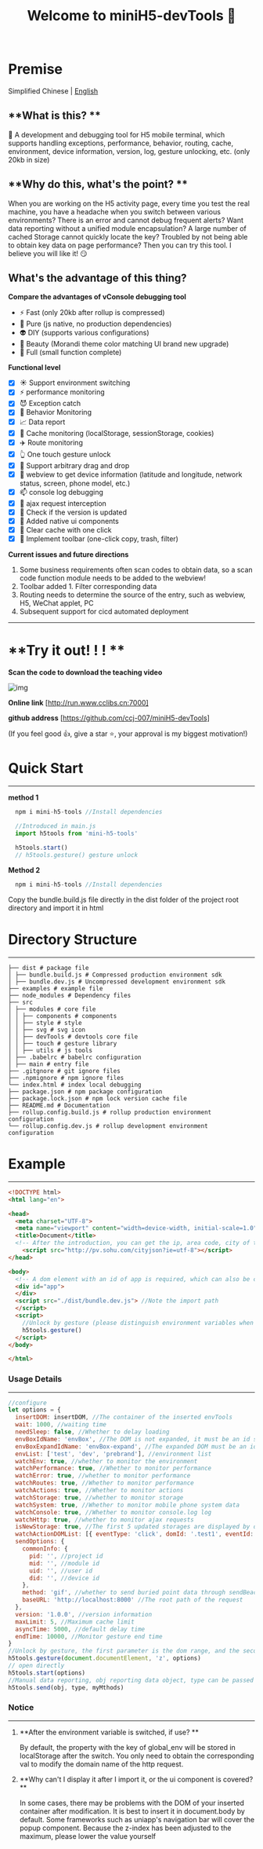 <br>

<h1 align="center">Welcome to miniH5-devTools 👋</h1>

<br>

# **Premise**

Simplified Chinese | [English](./zh.md)

## **What is this? **

🔨 A development and debugging tool for H5 mobile terminal, which supports handling exceptions, performance, behavior, routing, cache, environment, device information, version, log, gesture unlocking, etc. (only 20kb in size)

## **Why do this, what's the point? **

When you are working on the H5 activity page, every time you test the real machine, you have a headache when you switch between various environments? There is an error and cannot debug frequent alerts? Want data reporting without a unified module encapsulation? A large number of cached Storage cannot quickly locate the key? Troubled by not being able to obtain key data on page performance? Then you can try this tool. I believe you will like it! 😏

## **What's the advantage of this thing?**

 **Compare the advantages of vConsole debugging tool**

 - ⚡ Fast (only 20kb after rollup is compressed)
 - 📄 Pure (js native, no production dependencies)
 - 👽 DIY (supports various configurations)
 - 💛 Beauty (Morandi theme color matching UI brand new upgrade)
 - 🍉 Full (small function complete)

 **Functional level**

 - [x] ☀️ Support environment switching
 - [x] ⚡ performance monitoring
 - [x] 😈 Exception catch
 - [x] 🍜 Behavior Monitoring
 - [x] 📈 Data report
 - [x] 📜 Cache monitoring (localStorage, sessionStorage, cookies)
 - [x] ✈️ Route monitoring
 - [x] 👆 One touch gesture unlock
 - [x] 🌊 Support arbitrary drag and drop
 - [x] 📲 webview to get device information (latitude and longitude, network status, screen, phone model, etc.)
 - [x] 📫 console log debugging
 - [x] 💌 ajax request interception
 - [x] 💍 Check if the version is updated
 - [x] 🍏 Added native ui components
 - [x] 🛁 Clear cache with one click
 - [x] 🛁 Implement toolbar (one-click copy, trash, filter)

**Current issues and future directions**
 
1. Some business requirements often scan codes to obtain data, so a scan code function module needs to be added to the webview!
2. Toolbar added 1. Filter corresponding data
3. Routing needs to determine the source of the entry, such as webview, H5, WeChat applet, PC
4. Subsequent support for cicd automated deployment
---

# **Try it out! ! ! **

**Scan the code to download the teaching video**

![img](https://chen-1305792286.cos.ap-shanghai.myqcloud.com/%E4%B8%8B%E8%BD%BD.png)

**Online link**
[http://run.www.cclibs.cn:7000]

**github address**
[https://github.com/ccj-007/miniH5-devTools]

(If you feel good 👍, give a star ⭐, your approval is my biggest motivation!)

# **Quick Start**

---
**method 1**

````js
  npm i mini-h5-tools //Install dependencies

  //Introduced in main.js
  import h5tools from 'mini-h5-tools'
  
  h5tools.start()
  // h5tools.gesture() gesture unlock
````
**Method 2**
````js
  npm i mini-h5-tools //Install dependencies
````

Copy the bundle.build.js file directly in the dist folder of the project root directory and import it in html


# **Directory Structure**

---

````
├── dist # package file
│ ├── bundle.build.js # Compressed production environment sdk
│ ├── bundle.dev.js # Uncompressed development environment sdk
├── examples # example file
├── node_modules # Dependency files
├── src
│ ├── modules # core file
│ │ ├── components # components
│ │ ├── style # style
│ │ ├── svg # svg icon
│ │ ├── devTools # devtools core file
│ │ ├── touch # gesture library
│ │ ├── utils # js tools
│ ├── .babelrc # babelrc configuration
│ ├── main # entry file
├── .gitgnore # git ignore files
├── .npmignore # npm ignore files
└── index.html # index local debugging
├── package.json # npm package configuration
├── package.lock.json # npm lock version cache file
├── README.md # Documentation
├── rollup.config.build.js # rollup production environment configuration
└── rollup.config.dev.js # rollup development environment configuration
````

# **Example**

---

```html
<!DOCTYPE html>
<html lang="en">

<head>
  <meta charset="UTF-8">
  <meta name="viewport" content="width=device-width, initial-scale=1.0">
  <title>Document</title>
  <!-- After the introduction, you can get the ip, area code, city of the device -->
    <script src="http://pv.sohu.com/cityjson?ie=utf-8"></script>
</head>

<body>
  <!-- A dom element with an id of app is required, which can also be configured through options -->
  <div id="app">
  </div>
  <script src="./dist/bundle.dev.js"> //Note the import path
  </script>
  <script>
    //Unlock by gesture (please distinguish environment variables when using)
    h5tools.gesture()
  </script>
</body>

</html>
````

### **Usage Details**

---

````js
//configure
let options = {
  insertDOM: insertDOM, //The container of the inserted envTools
  wait: 1000, //waiting time
  needSleep: false, //Whether to delay loading
  envBoxIdName: 'envBox', //The DOM is not expanded, it must be an id selector
  envBoxExpandIdName: 'envBox-expand', //The expanded DOM must be an id selector
  envList: ['test', 'dev', 'prebrand'], //environment list
  watchEnv: true, //whether to monitor the environment
  watchPerformance: true, //Whether to monitor performance
  watchError: true, //whether to monitor performance
  watchRoutes: true, //Whether to monitor performance
  watchActions: true, //Whether to monitor actions
  watchStorage: true, //whether to monitor storage
  watchSystem: true, //Whether to monitor mobile phone system data
  watchConsole: true, //Whether to monitor console.log log
  watchHttp: true, //whether to monitor ajax requests
  isNewStorage: true, //The first 5 updated storages are displayed by default, false will display all
  watchActionDOMList: [{ eventType: 'click', domId: '.test1', eventId: '001' }], //Monitor the DOM in the array
  sendOptions: {
    commonInfo: {
      pid: '', //project id
      mid: '', //module id
      uid: '', //user id
      did: '', //device id
    },
    method: 'gif', //whether to send buried point data through sendBeacon 'beacon' | 'gif'
    baseURL: 'http://localhost:8000' //The root path of the request
  },
  version: '1.0.0', //version information
  maxLimit: 5, //Maximum cache limit
  asyncTime: 5000, //default delay time
  endTime: 10000, //Monitor gesture end time
}
//Unlock by gesture, the first parameter is the dom range, and the second parameter is Z-shaped gesture unlock (currently only supports Z)
h5tools.gesture(document.documentElement, 'z', options)
// open directly
h5tools.start(options)
//Manual data reporting, obj reporting data object, type can be passed in 'err' | 'pv', myMethods (report data through web beacon or gif scheme) can be passed in 'beacon' | 'gif'
h5tools.send(obj, type, myMthods)
````


### **Notice**

---
1. **After the environment variable is switched, if use? **

    By default, the property with the key of global_env will be stored in localStorage after the switch. You only need to obtain the corresponding val to modify the domain name of the http request.

2. **Why can't I display it after I import it, or the ui component is covered? **
    
    In some cases, there may be problems with the DOM of your inserted container after modification. It is best to insert it in document.body by default. Some frameworks such as uniapp's navigation bar will cover the popup component. Because the z-index has been adjusted to the maximum, please lower the value yourself